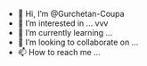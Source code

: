 - 👋 Hi, I’m @Gurchetan-Coupa
- 👀 I’m interested in ...    vvv
- 🌱 I’m currently learning ...
- 💞️ I’m looking to collaborate on ...
- 📫 How to reach me ...

<!---
Gurchetan-Coupa/Gurchetan-Coupa is a ✨ special ✨ repository because its `README.md` (this file) appears on your GitHub profile.
You can click the Preview link to take a look at your changes.
--->
